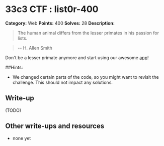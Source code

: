 # 33c3 CTF : list0r-400

**Category:** Web
**Points:** 400
**Solves:** 28
**Description:**

> The human animal differs from the lesser primates in his passion for lists.

> -- H. Allen Smith

Don't be a lesser primate anymore and start using our awesome [app](http://78.46.224.80/)!

##Hints:
* We changed certain parts of the code, so you might want to revisit the challenge. This should not impact any solutions.

## Write-up

(TODO)

## Other write-ups and resources

* none yet
